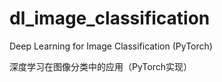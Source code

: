 # dl_image_classification

Deep Learning for Image Classification (PyTorch)

深度学习在图像分类中的应用（PyTorch实现）

